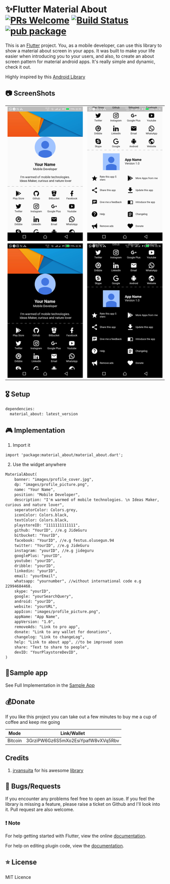 # ✨Flutter ‍Material About [![PRs Welcome](https://img.shields.io/badge/PRs-welcome-brightgreen.svg?style=flat-square)](http://makeapullrequest.com) [![Build Status](https://travis-ci.com/JideGuru/material-about.svg?branch=master)](https://travis-ci.com/JideGuru/material-about) [![pub package](https://img.shields.io/pub/v/material_about.svg)](https://pub.dartlang.org/packages/material_about)
This is an [Flutter](http://www.flutter.io) project. You, as a mobile developer, can use this library to show a material about screen in your apps. It was built to make your life easier when introducing you to your users, and also, to create an about screen pattern for material android apps. It's really simple and dynamic, check it out.

Highly inspired by this [Android Library](https://github.com/jrvansuita/MaterialAbout)


## 📷 ScreenShots
<table>
  <tr>
    <td align="center">
      <img src="screenshots/1.png" width="250px">
    </td>
    <td align="center">
      <img src="screenshots/2.png" width="250px">
    </td>
  </tr>
  <tr>
    <td align="center">
       <img src="screenshots/3.png" width="250px">
    </td>
    <td align="center">
       <img src="screenshots/4.png" width="250px">
    </td>
  </tr>
</table>

## 🎖 Setup
```
dependencies:
  material_about: latest_version
```

## 🎮 Implementation

1. Import it
```
import 'package:material_about/material_about.dart';
```


2. Use the widget anywhere

```
MaterialAbout(
    banner: "images/profile_cover.jpg",
    dp: "images/profile_picture.png",
    name: "Your Name",
    position: "Mobile Developer",
    description: "I'm warmed of mobile technologies. \n Ideas Maker, curious and nature lover",
    seperatorColor: Colors.grey,
    iconColor: Colors.black,
    textColor: Colors.black,
    playstoreID: "1111111111111",
    github: "YourID", //e.g JideGuru
    bitbucket: "YourID",
    facebook: "YourID", //e.g festus.olusegun.94
    twitter: "YourID", //e.g JideGuru
    instagram: "yourID", //e.g jideguru
    googlePlus: "yourID",
    youtube: "yourID",
    dribble: "yourID",
    linkedin: "yourID",
    email: "yourEmail",
    whatsapp: "yournumber", //without international code e.g 22994684468.
    skype: "yourID",
    google: "yourSearchQuery",
    android: "yourID",
    website: "yourURL",
    appIcon: "images/profile_picture.png",
    appName: "App Name",
    appVersion: "1.0",
    removeAds: "Link to pro app",
    donate: "Link to any wallet for donations",
    changelog: "Link to changeLog",
    help: "Link to about app", //to be improved soon
    share: "Text to share to people",
    devID: "YourPlaystoreDevID",
)
```

## 📱Sample app
See Full Implementation in the [Sample App](https://github.com/JideGuru/material-about/tree/master/example)


## 💰Donate

If you like this project you can take out a few minutes to buy me a cup of coffee and keep me going

| Mode | Link/Wallet|
| ------| ------------|
| Bitcoin | 3GrziPW6Gz6S5mXo2EsiYpafW8vXVq5Rbv|

## Credits
1. [jrvansuita](https://github.com/jrvansuita) for his awesome [library](https://github.com/jrvansuita/MaterialAbout)

## 🐛 Bugs/Requests

If you encounter any problems feel free to open an issue. If you feel the library is
missing a feature, please raise a ticket on Github and I'll look into it.
Pull request are also welcome.

### ❗️ Note

For help getting started with Flutter, view the online
[documentation](https://flutter.io/).

For help on editing plugin code, view the [documentation](https://flutter.io/platform-plugins/#edit-code).

## ⭐️ License
MIT Licence